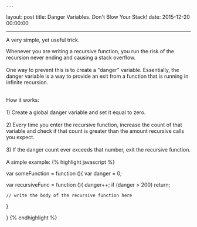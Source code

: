 	---
layout: post
title: Danger Variables.  Don't Blow Your Stack!
date: 2015-12-20 00:00:00

---
A very simple, yet useful trick.

Whenever you are writing a recursive function, you run the risk of 
the recursion never ending and causing a stack overflow.
<br><br>
One way to prevent this is to create a "danger" variable.  Essentially, 
the danger variable is a way to provide an exit from a function that is running in infinite recursion.
<br><br>

How it works: 
<br><br>1) Create a global danger variable and set it equal to zero.
<br><br>2) Every time you enter the recursive function, increase the count of that variable and check if that count is greater than the amount recursive calls you expect.
<br>
<br>
3) If the danger count ever exceeds that number, exit the recursive function.
<br>
<br>A simple example:
{% highlight javascript %}

var someFunction = function (){
  var danger = 0;
  
  var recursiveFunc = function (){
    danger++;
    if (danger > 200) return;

    // write the body of the recursive function here
    
  } 

}
{% endhighlight %}